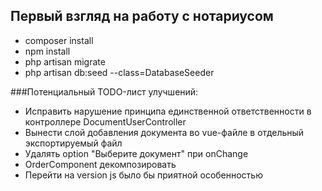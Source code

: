 ## Первый взгляд на работу с нотариусом

- composer install
- npm install
- php artisan migrate
- php artisan db:seed --class=DatabaseSeeder


###Потенциальный TODO-лист улучшений:
- Исправить нарушение принципа единственной ответственности в контроллере DocumentUserController
- Вынести слой добавления документа во vue-файле в отдельный экспортируемый файл
- Удалять option "Выберите документ" при onChange
- OrderComponent декомпозировать
- Перейти на version js было бы приятной особенностью
